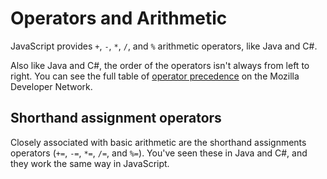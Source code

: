 # Operators and Arithmetic

JavaScript provides `+`, `-`, `*`, `/`, and `%` arithmetic operators, like Java and C#.

Also like Java and C#, the order of the operators isn't always from left to right. You can see the full table of [operator precedence](https://developer.mozilla.org/en-US/docs/Web/JavaScript/Reference/Operators/Operator_Precedence) on the Mozilla Developer Network.

## Shorthand assignment operators

Closely associated with basic arithmetic are the shorthand assignments operators (`+=`, `-=`, `*=`, `/=`, and `%=`). You've seen these in Java and C#, and they work the same way in JavaScript.